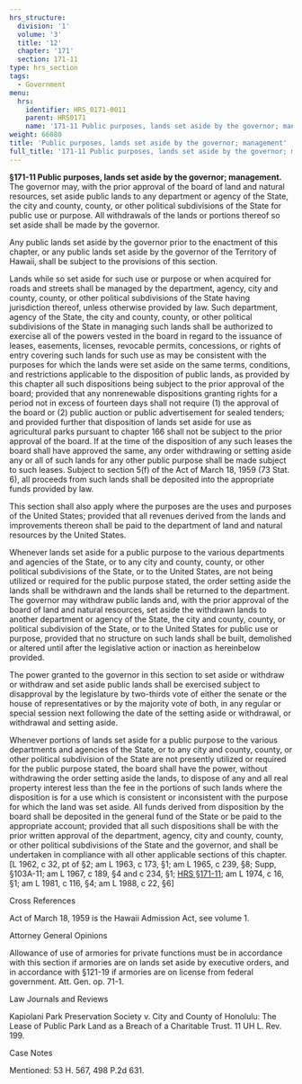 ```yaml
---
hrs_structure:
  division: '1'
  volume: '3'
  title: '12'
  chapter: '171'
  section: 171-11
type: hrs_section
tags:
  - Government
menu:
  hrs:
    identifier: HRS_0171-0011
    parent: HRS0171
    name: '171-11 Public purposes, lands set aside by the governor; management'
weight: 66080
title: 'Public purposes, lands set aside by the governor; management'
full_title: '171-11 Public purposes, lands set aside by the governor; management'
---
```

**§171-11 Public purposes, lands set aside by the governor; management.** The governor may, with the prior approval of the board of land and natural resources, set aside public lands to any department or agency of the State, the city and county, county, or other political subdivisions of the State for public use or purpose. All withdrawals of the lands or portions thereof so set aside shall be made by the governor.

Any public lands set aside by the governor prior to the enactment of this chapter, or any public lands set aside by the governor of the Territory of Hawaii, shall be subject to the provisions of this section.

Lands while so set aside for such use or purpose or when acquired for roads and streets shall be managed by the department, agency, city and county, county, or other political subdivisions of the State having jurisdiction thereof, unless otherwise provided by law. Such department, agency of the State, the city and county, county, or other political subdivisions of the State in managing such lands shall be authorized to exercise all of the powers vested in the board in regard to the issuance of leases, easements, licenses, revocable permits, concessions, or rights of entry covering such lands for such use as may be consistent with the purposes for which the lands were set aside on the same terms, conditions, and restrictions applicable to the disposition of public lands, as provided by this chapter all such dispositions being subject to the prior approval of the board; provided that any nonrenewable dispositions granting rights for a period not in excess of fourteen days shall not require (1) the approval of the board or (2) public auction or public advertisement for sealed tenders; and provided further that disposition of lands set aside for use as agricultural parks pursuant to chapter 166 shall not be subject to the prior approval of the board. If at the time of the disposition of any such leases the board shall have approved the same, any order withdrawing or setting aside any or all of such lands for any other public purpose shall be made subject to such leases. Subject to section 5(f) of the Act of March 18, 1959 (73 Stat. 6), all proceeds from such lands shall be deposited into the appropriate funds provided by law.

This section shall also apply where the purposes are the uses and purposes of the United States; provided that all revenues derived from the lands and improve­ments thereon shall be paid to the department of land and natural resources by the United States.

Whenever lands set aside for a public purpose to the various departments and agencies of the State, or to any city and county, county, or other political subdivi­sions of the State, or to the United States, are not being utilized or required for the public purpose stated, the order setting aside the lands shall be withdrawn and the lands shall be returned to the department. The governor may withdraw public lands and, with the prior approval of the board of land and natural resources, set aside the withdrawn lands to another department or agency of the State, the city and county, county, or political subdivision of the State, or to the United States for public use or purpose, provided that no structure on such lands shall be built, demolished or altered until after the legislative action or inaction as hereinbelow provided.

The power granted to the governor in this section to set aside or withdraw or withdraw and set aside public lands shall be exercised subject to disapproval by the legislature by two-thirds vote of either the senate or the house of representatives or by the majority vote of both, in any regular or special session next following the date of the setting aside or withdrawal, or withdrawal and setting aside.

Whenever portions of lands set aside for a public purpose to the various departments and agencies of the State, or to any city and county, county, or other political subdivision of the State are not presently utilized or required for the public purpose stated, the board shall have the power, without withdrawing the order setting aside the lands, to dispose of any and all real property interest less than the fee in the portions of such lands where the disposition is for a use which is consistent or inconsistent with the purpose for which the land was set aside. All funds derived from disposition by the board shall be deposited in the general fund of the State or be paid to the appropriate account; provided that all such dispositions shall be with the prior written approval of the department, agency, city and county, county, or other political subdivisions of the State and the governor, and shall be undertaken in compliance with all other applicable sections of this chapter. [L 1962, c 32, pt of §2; am L 1963, c 173, §1; am L 1965, c 239, §8; Supp, §103A-11; am L 1967, c 189, §4 and c 234, §1; [HRS §171-11](/title-12/chapter-171/section-171-11/); am L 1974, c 16, §1; am L 1981, c 116, §4; am L 1988, c 22, §6]

Cross References

Act of March 18, 1959 is the Hawaii Admission Act, see volume 1.

Attorney General Opinions

Allowance of use of armories for private functions must be in accordance with this section if armories are on lands set aside by executive orders, and in accordance with §121-19 if armories are on license from federal government. Att. Gen. op. 71-1.

Law Journals and Reviews

Kapiolani Park Preservation Society v. City and County of Honolulu: The Lease of Public Park Land as a Breach of a Charitable Trust. 11 UH L. Rev. 199.

Case Notes

Mentioned: 53 H. 567, 498 P.2d 631.